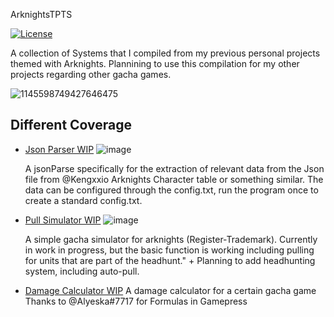 ArknightsTPTS

[![License](https://img.shields.io/badge/license-MIT-blue.svg)](https://opensource.org/licenses/MIT)

A collection of Systems that I compiled from my previous personal projects themed with Arknights. 
Plannining to use this compilation for my other projects regarding other gacha games.

![1145598749427646475](https://github.com/KurtVelasco/ArknightPTS/assets/124945749/ab42262f-26a1-453b-9cdb-b06de373acb8)


## Different Coverage

- [Json Parser WIP](https://github.com/KurtVelasco/ArknightsJsonReader)
  ![image](https://github.com/KurtVelasco/ArknightPTS/assets/124945749/2215769c-cb7c-4115-91e7-c9afae6f7321)
  
  A jsonParse specifically for the extraction of relevant data from the Json file from @Kengxxio
  Arknights Character table or something similar. The data can be configured through the config.txt, run the program once to create a standard config.txt.
  
- [Pull Simulator WIP](https://github.com/KurtVelasco/gacha-simulator)
  ![image](https://github.com/KurtVelasco/ArknightPTS/assets/124945749/84f7c1f8-9f56-4375-865a-0a0d6d1e8108)

  A simple gacha simulator for arknights (Register-Trademark). Currently in work in progress, but the basic function is working including pulling for units that are part of the headhunt." +
  Planning to add headhunting system, including auto-pull.
  
- [Damage Calculator WIP](https://github.com/KurtVelasco/RhodeCalculator)
  A damage calculator for a certain gacha game Thanks to @Alyeska#7717 for Formulas in Gamepress



